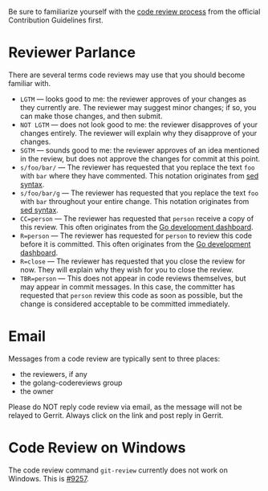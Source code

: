 Be sure to familiarize yourself with the [code review process](http://golang.org/doc/contribute.html#Code_review) from the official Contribution Guidelines first.

# Reviewer Parlance

There are several terms code reviews may use that you should become familiar with.

  * ` LGTM ` — looks good to me: the reviewer approves of your changes as they currently are. The reviewer may suggest minor changes; if so, you can make those changes, and then submit.
  * ` NOT LGTM ` — does not look good to me: the reviewer disapproves of your changes entirely. The reviewer will explain why they disapprove of your changes.
  * ` SGTM ` — sounds good to me: the reviewer approves of an idea mentioned in the review, but does not approve the changes for commit at this point.
  * ` s/foo/bar/ ` — The reviewer has requested that you replace the text ` foo ` with ` bar ` where they have commented. This notation originates from [sed syntax](http://en.wikipedia.org/wiki/Sed#Usage).
  * ` s/foo/bar/g ` — The reviewer has requested that you replace the text ` foo ` with ` bar ` throughout your entire change. This notation originates from [sed syntax](http://en.wikipedia.org/wiki/Sed#Usage).
  * ` CC=person ` — The reviewer has requested that ` person ` receive a copy of this review. This often originates from the [Go development dashboard](http://go-dev.appspot.com/).
  * ` R=person ` — The reviewer has requested for ` person ` to review this code before it is committed. This often originates from the [Go development dashboard](http://go-dev.appspot.com/).
  * ` R=close ` — The reviewer has requested that you close the review for now. They will explain why they wish for you to close the review.
  * ` TBR=person ` — This does not appear in code reviews themselves, but may appear in commit messages.  In this case, the committer has requested that ` person ` review this code as soon as possible, but the change is considered acceptable to be committed immediately.

# Email

Messages from a code review are typically sent to three places:
  * the reviewers, if any
  * the golang-codereviews group
  * the owner

Please do NOT reply code review via email, as the message will not be relayed to Gerrit. Always click on the link and post reply in Gerrit.

# Code Review on Windows

The code review command ```git-review``` currently does not work on Windows. This is [#9257](../issues/9257).